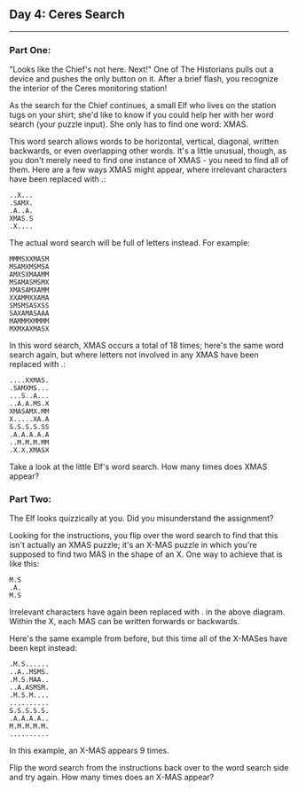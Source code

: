 ## Day 4: Ceres Search
----------------

### Part One:

"Looks like the Chief's not here. Next!" One of The Historians pulls out a device and pushes the only button on it. After a brief flash, you recognize the interior of the Ceres monitoring station!

As the search for the Chief continues, a small Elf who lives on the station tugs on your shirt; she'd like to know if you could help her with her word search (your puzzle input). She only has to find one word: XMAS.

This word search allows words to be horizontal, vertical, diagonal, written backwards, or even overlapping other words. It's a little unusual, though, as you don't merely need to find one instance of XMAS - you need to find all of them. Here are a few ways XMAS might appear, where irrelevant characters have been replaced with .:

```
..X...
.SAMX.
.A..A.
XMAS.S
.X....
```

The actual word search will be full of letters instead. For example:

```
MMMSXXMASM
MSAMXMSMSA
AMXSXMAAMM
MSAMASMSMX
XMASAMXAMM
XXAMMXXAMA
SMSMSASXSS
SAXAMASAAA
MAMMMXMMMM
MXMXAXMASX
```

In this word search, XMAS occurs a total of 18 times; here's the same word search again, but where letters not involved in any XMAS have been replaced with .:

```
....XXMAS.
.SAMXMS...
...S..A...
..A.A.MS.X
XMASAMX.MM
X.....XA.A
S.S.S.S.SS
.A.A.A.A.A
..M.M.M.MM
.X.X.XMASX
```

Take a look at the little Elf's word search. How many times does XMAS appear?

### Part Two:

The Elf looks quizzically at you. Did you misunderstand the assignment?

Looking for the instructions, you flip over the word search to find that this isn't actually an XMAS puzzle; it's an X-MAS puzzle in which you're supposed to find two MAS in the shape of an X. One way to achieve that is like this:

```
M.S
.A.
M.S
```

Irrelevant characters have again been replaced with . in the above diagram. Within the X, each MAS can be written forwards or backwards.

Here's the same example from before, but this time all of the X-MASes have been kept instead:

```
.M.S......
..A..MSMS.
.M.S.MAA..
..A.ASMSM.
.M.S.M....
..........
S.S.S.S.S.
.A.A.A.A..
M.M.M.M.M.
..........
```

In this example, an X-MAS appears 9 times.

Flip the word search from the instructions back over to the word search side and try again. How many times does an X-MAS appear?
